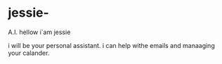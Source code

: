 # jessie-
A.I.
hellow i`am jessie 

i will be your personal assistant.
i can help withe emails and manaaging your calander.
